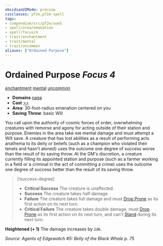 ```yaml
---
obsidianUIMode: preview
cssclasses: pf2e,pf2e-spell
tags:
- compendium/src/pf2e/aoe5
- spell/area/emanation
- spell/focus/4
- trait/enchantment
- trait/mental
- trait/uncommon
aliases: ["Ordained Purpose"]
---
```

# Ordained Purpose *Focus 4*   
[enchantment](rules/traits/enchantment.md "Enchantment School Trait")  [mental](rules/traits/mental.md "Mental Effect Trait")  [uncommon](rules/traits/uncommon.md "Uncommon Rarity Trait")  

- **Domains** [naga](compendium/setting/domains.md#Naga)
- **Cast** [>>](rules/core-rulebook/chapter-9-playing-the-game.md#Actions "Two-Action") 
- **Area**: 30-foot-radius emanation centered on you
- **Saving Throw**:  basic Will

You call upon the authority of cosmic forces of order, overwhelming creatures with remorse and agony for acting outside of their station and purpose. Enemies in the area take `4d6` mental damage and must attempt a Will save. A creature that has lost abilities as a result of performing acts anathema to its deity or beliefs (such as a champion who violated their tenets and hasn't atoned) uses the outcome one degree of success worse than the result of its saving throw. At the GM's discretion, a creature currently filling its appointed station and purpose (such as a farmer working in a field or a criminal in the act of committing a crime) uses the outcome one degree of success better than the result of its saving throw.

> [!success-degree] 
> - **Critical Success** The creature is unaffected.
> - **Success** The creature takes half damage.
> - **Failure** The creature takes full damage and must [Drop Prone](rules/actions/drop-prone.md) as its first action on its next turn.
> - **Critical Failure** The creature takes double damage, must [Drop Prone](rules/actions/drop-prone.md) as its first action on its next turn, and can't [Stand](rules/actions/stand.md) during its next turn.

**Heightened (+ 1)** The damage increases by `2d6`.

*Source: Agents of Edgewatch #5: Belly of the Black Whale p. 75*